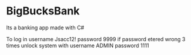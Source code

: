 # BigBucksBank
Its a banking app made with C#

To log in username Jsacc12! password 9999
if password etered wrong 3 times unlock system with username ADMIN password 1111
